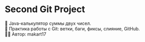 # Second Git Project

🧪 Java-калькулятор суммы двух чисел.  
🎯 Практика работы с Git: ветки, баги, фиксы, слияние, GitHub.  
👨‍💻 Автор: makart17

